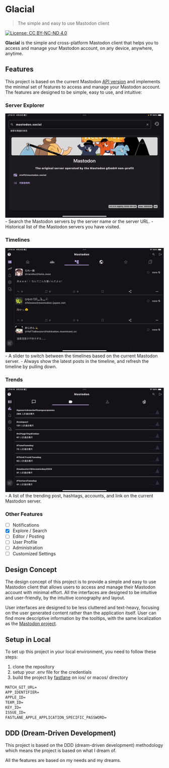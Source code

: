 # Glacial

> The simple and easy to use Mastodon client

[![License: CC BY-NC-ND 4.0][0]][1]

**Glacial** is the simple and cross-platform Mastodon client that helps you to access and manage
your Mastodon account, on any device, anywhere, anytime.

## Features

This project is based on the current Mastodon [API version][2] and implements the minimal set of
features to access and manage your Mastodon account. The features are designed to be simple,
easy to use, and intuitive:

### Server Explorer

<img src="images/mastodon_server_explorer.png" alt="Mastodon Server Explorer" />
- Search the Mastodon servers by the server name or the server URL.
- Historical list of the Mastodon servers you have visited.

### Timelines

<img src="images/federal_timeline.png" alt="Federal Timeline" />
- A slider to switch between the timelines based on the current Mastodon server.
- Always show the latest posts in the timeline, and refresh the timeline by pulling down.

### Trends

<img src="images/trends_hashtag.png" alt="Trends Hashtag" />
- A list of the trending post, hashtags, accounts, and link on the current Mastodon server.

### Other Features

- [ ] Notifications
- [x] Explore / Search
- [ ] Editor / Posting
- [ ] User Profile
- [ ] Administration
- [ ] Customized Settings

## Design Concept

The design concept of this project is to provide a simple and easy to use Mastodon client that
allows users to access and manage their Mastodon account with minimal effort. All the interfaces
are designed to be intuitive and user-friendly, by the intuitive iconography and layout.

User interfaces are designed to be less cluttered and text-heavy, focusing on the user generated
content rather than the application itself. User can find more descriptive information by the
tooltips, with the same localization as the [Mastodon project][3].

## Setup in Local

To set up this project in your local environment, you need to follow these steps:

1. clone the repository
2. setup your .env file for the credentials
3. build the project by [fastlane][4] on ios/ or macos/ directory

```.env
MATCH_GIT_URL=
APP_IDENTIFIER=
APPLE_ID=
TEAM_ID=
KEY_ID=
ISSUE_ID=
FASTLANE_APPLE_APPLICATION_SPECIFIC_PASSWORD=
```

## DDD (Dream-Driven Development)

This project is based on the DDD (dream-driven development) methodology which means the project
is based on what I dream of.

All the features are based on my needs and my dreams.

[0]: https://img.shields.io/badge/License-CC_BY--NC--ND_4.0-lightgrey.svg
[1]: https://creativecommons.org/licenses/by-nc-nd/4.0/
[2]: https://github.com/cmj0121/mastodon_openapi
[3]: https://github.com/mastodon/mastodon/tree/main/app/javascript/mastodon/locales
[4]: https://fastlane.tools/
